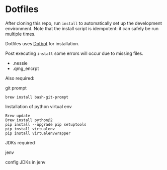 Dotfiles
========

After cloning this repo, run `install` to automatically set up the development
environment. Note that the install script is idempotent: it can safely be run
multiple times.

Dotfiles uses [Dotbot][dotbot] for installation.

Post executing `install` some errors will occur due to missing files.
* .nessie
* .qmg_encrpt

Also required:

git prompt

`brew install bash-git-prompt`

Installation of python virtual env
```
Brew update
Brew install python@2
pip install --upgrade pip setuptools
pip install virtualenv
pip install virtualenvwrapper
```

JDKs required

jenv

config JDKs in jenv


[dotbot]: https://github.com/anishathalye/dotbot
[license]: LICENSE.md

